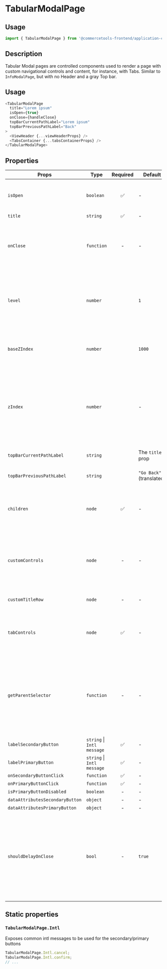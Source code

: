 # TabularModalPage

## Usage

```js
import { TabularModalPage } from '@commercetools-frontend/application-components';
```

## Description

Tabular Modal pages are controlled components used to render a page with custom navigational controls and content, for instance, with Tabs. Similar to `InfoModalPage`, but with no Header and a gray Top bar.

## Usage

```js
<TabularModalPage
  title="Lorem ipsum"
  isOpen={true}
  onClose={handleClose}
  topBarCurrentPathLabel="Lorem ipsum"
  topBarPreviousPathLabel="Back"
>
  <ViewHeader {...viewHeaderProps} />
  <TabsContainer {...tabsContainerProps} />
</TabularModalPage>
```

## Properties

| Props                           | Type                       | Required | Default                  | Description                                                                                                                                                                                                                                                                                                 |
| ------------------------------- | -------------------------- | :------: | ------------------------ | ----------------------------------------------------------------------------------------------------------------------------------------------------------------------------------------------------------------------------------------------------------------------------------------------------------- |
| `isOpen`                        | `boolean`                  |    ✅    | -                        | Indicates whether the page is open or closed. The parent component needs to manage this state.                                                                                                                                                                                                              |
| `title`                         | `string`                   |    ✅    | -                        | The title of the page.                                                                                                                                                                                                                                                                                      |
| `onClose`                       | `function`                 |    -     | -                        | Called when the page closes (click on overlay, click on close button, press ESC). If the function is not provided, the page cannot be closed by any of the listed options.                                                                                                                                  |
| `level`                         | `number`                   |          | `1`                      | The level indicates the stack position of the modal page, progressivelly increasing the `z-index` position (combined with the `baseZIndex`) as well as the spacing from the left side of the page.                                                                                                          |
| `baseZIndex`                    | `number`                   |          | `1000`                   | The base `z-index` value to be applied to the overlay container, incremented by `1` according to the `level` prop.                                                                                                                                                                                          |
| `zIndex`                        | `number`                   |          | -                        | The `z-index` value to be applied to the overlay container. This value overrides the normal `z-index` value calculated from the `baseZIndex` and `level` props. If you provide this value, you would need to take care of providing a proper `z-index` based on the stacked level.                          |
| `topBarCurrentPathLabel`        | `string`                   |          | The `title` prop         | The label to appear as the current path of the top bar of the modal                                                                                                                                                                                                                                         |
| `topBarPreviousPathLabel`       | `string`                   |          | `"Go Back"` (translated) | The label to appear as the previous path of the top bar of the modal                                                                                                                                                                                                                                        |
| `children`                      | `node`                     |    ✅    | -                        | Content rendered within the page. It isn't wrapped by anything except the Modal Container itself, so its expected to have its style fully customized.                                                                                                                                                       |
| `customControls`                | `node`                     |    -     | -                        | Pass a React.node to be used in place of the pre-determined controls. This can be useful if you need actions other than Cancel & Confirm, or other types of buttons, while keeping the same modal header layout                                                                                             |
| `customTitleRow`                | `node`                     |    -     | -                        | Pass a React.node to be used in place of the Title and Subtitle row.                                                                                                                                                                                                                                        |
| `tabControls`                   | `node`                     |    ✅    | -                        | Pass a React.node to be used as the Tabs component for controling the navigation between the Tab contents within the modal.                                                                                                                                                                                 |
| `getParentSelector`             | `function`                 |    -     | -                        | The function should return an HTML element that will be used as the parent container to hold the modal DOM tree. If no function is provided, it's expected that an HTML element with the `id="parent-container"` is present in the DOM. In `NODE_ENV=test` environment, the default HTML element is `body`. |
| `labelSecondaryButton`          | `string` \| `Intl message` |    ✅    | -                        | `FormDialog.Intl.cancel`                                                                                                                                                                                                                                                                                    | The label for the secondary button as a string, or as an intl-like message (`{ id, defaultMessage }`). The `FormDialog` exposes a static object `Intl` containing some common intl messages that are already translated |
| `labelPrimaryButton`            | `string` \| `Intl message` |    ✅    | -                        | `FormDialog.Intl.confirm`                                                                                                                                                                                                                                                                                   | The label for the primary button as a string, or as an intl-like message (`{ id, defaultMessage }`). The `FormDialog` exposes a static object `Intl` containing some common intl messages that are already translated |
| `onSecondaryButtonClick`        | `function`                 |    ✅    | -                        | -                                                                                                                                                                                                                                                                                                           | Called when the secondary button is clicked |
| `onPrimaryButtonClick`          | `function`                 |    ✅    | -                        | -                                                                                                                                                                                                                                                                                                           | Called when the primary button is clicked |
| `isPrimaryButtonDisabled`       | `boolean`                  |    -     | -                        | false                                                                                                                                                                                                                                                                                                       | Indicates whether primary button is disabled or not |
| `dataAttributesSecondaryButton` | `object`                   |    -     | -                        | -                                                                                                                                                                                                                                                                                                           | Use this prop to pass `data-` attributes to the secondary button |
| `dataAttributesPrimaryButton`   | `object`                   |    -     | -                        | -                                                                                                                                                                                                                                                                                                           | Use this prop to pass `data-` attributes to the primary button |
| `shouldDelayOnClose`            | `bool`                     |    -     | `true`                   | Sets wether the ModalPage should delay calling its onClose function to allow the closing animation to finish. This can be turned off if the developer is controlling the ModalPage only through the `isOpen` prop, and not abruptly mounting/unmounting it or one of its parent elements. |

## Static properties

### `TabularModalPage.Intl`

Exposes common intl messages to be used for the secondary/primary buttons

```js
TabularModalPage.Intl.cancel;
TabularModalPage.Intl.confirm;
// ...
```
